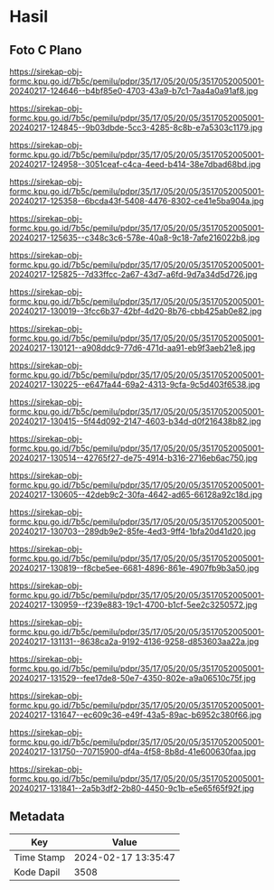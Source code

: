 # Hasil

## Foto C Plano

https://sirekap-obj-formc.kpu.go.id/7b5c/pemilu/pdpr/35/17/05/20/05/3517052005001-20240217-124646--b4bf85e0-4703-43a9-b7c1-7aa4a0a91af8.jpg

https://sirekap-obj-formc.kpu.go.id/7b5c/pemilu/pdpr/35/17/05/20/05/3517052005001-20240217-124845--9b03dbde-5cc3-4285-8c8b-e7a5303c1179.jpg

https://sirekap-obj-formc.kpu.go.id/7b5c/pemilu/pdpr/35/17/05/20/05/3517052005001-20240217-124958--3051ceaf-c4ca-4eed-b414-38e7dbad68bd.jpg

https://sirekap-obj-formc.kpu.go.id/7b5c/pemilu/pdpr/35/17/05/20/05/3517052005001-20240217-125358--6bcda43f-5408-4476-8302-ce41e5ba904a.jpg

https://sirekap-obj-formc.kpu.go.id/7b5c/pemilu/pdpr/35/17/05/20/05/3517052005001-20240217-125635--c348c3c6-578e-40a8-9c18-7afe216022b8.jpg

https://sirekap-obj-formc.kpu.go.id/7b5c/pemilu/pdpr/35/17/05/20/05/3517052005001-20240217-125825--7d33ffcc-2a67-43d7-a6fd-9d7a34d5d726.jpg

https://sirekap-obj-formc.kpu.go.id/7b5c/pemilu/pdpr/35/17/05/20/05/3517052005001-20240217-130019--3fcc6b37-42bf-4d20-8b76-cbb425ab0e82.jpg

https://sirekap-obj-formc.kpu.go.id/7b5c/pemilu/pdpr/35/17/05/20/05/3517052005001-20240217-130121--a908ddc9-77d6-471d-aa91-eb9f3aeb21e8.jpg

https://sirekap-obj-formc.kpu.go.id/7b5c/pemilu/pdpr/35/17/05/20/05/3517052005001-20240217-130225--e647fa44-69a2-4313-9cfa-9c5d403f6538.jpg

https://sirekap-obj-formc.kpu.go.id/7b5c/pemilu/pdpr/35/17/05/20/05/3517052005001-20240217-130415--5f44d092-2147-4603-b34d-d0f216438b82.jpg

https://sirekap-obj-formc.kpu.go.id/7b5c/pemilu/pdpr/35/17/05/20/05/3517052005001-20240217-130514--42765f27-de75-4914-b316-2716eb6ac750.jpg

https://sirekap-obj-formc.kpu.go.id/7b5c/pemilu/pdpr/35/17/05/20/05/3517052005001-20240217-130605--42deb9c2-30fa-4642-ad65-66128a92c18d.jpg

https://sirekap-obj-formc.kpu.go.id/7b5c/pemilu/pdpr/35/17/05/20/05/3517052005001-20240217-130703--289db9e2-85fe-4ed3-9ff4-1bfa20d41d20.jpg

https://sirekap-obj-formc.kpu.go.id/7b5c/pemilu/pdpr/35/17/05/20/05/3517052005001-20240217-130819--f8cbe5ee-6681-4896-861e-4907fb9b3a50.jpg

https://sirekap-obj-formc.kpu.go.id/7b5c/pemilu/pdpr/35/17/05/20/05/3517052005001-20240217-130959--f239e883-19c1-4700-b1cf-5ee2c3250572.jpg

https://sirekap-obj-formc.kpu.go.id/7b5c/pemilu/pdpr/35/17/05/20/05/3517052005001-20240217-131131--8638ca2a-9192-4136-9258-d853603aa22a.jpg

https://sirekap-obj-formc.kpu.go.id/7b5c/pemilu/pdpr/35/17/05/20/05/3517052005001-20240217-131529--fee17de8-50e7-4350-802e-a9a06510c75f.jpg

https://sirekap-obj-formc.kpu.go.id/7b5c/pemilu/pdpr/35/17/05/20/05/3517052005001-20240217-131647--ec609c36-e49f-43a5-89ac-b6952c380f66.jpg

https://sirekap-obj-formc.kpu.go.id/7b5c/pemilu/pdpr/35/17/05/20/05/3517052005001-20240217-131750--70715900-df4a-4f58-8b8d-41e600630faa.jpg

https://sirekap-obj-formc.kpu.go.id/7b5c/pemilu/pdpr/35/17/05/20/05/3517052005001-20240217-131841--2a5b3df2-2b80-4450-9c1b-e5e65f65f92f.jpg


## Metadata

| Key        | Value               |
| ---------- | ------------------- |
| Time Stamp | 2024-02-17 13:35:47 |
| Kode Dapil | 3508                |



